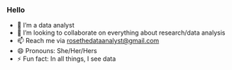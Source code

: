 ### Hello

- 🔭 I’m a data analyst
- 👯 I’m looking to collaborate on everything about research/data analysis
- 📫 Reach me via rosethedataanalyst@gmail.com
- 😄 Pronouns: She/Her/Hers
- ⚡ Fun fact: In all things, I see data
